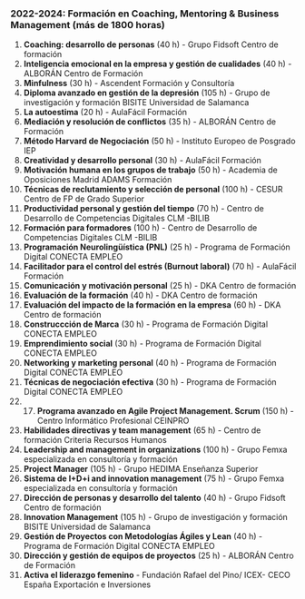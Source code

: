 ### 2022-2024: Formación en Coaching, Mentoring & Business Management (más de 1800 horas)

1. **Coaching: desarrollo de personas** (40 h) - Grupo Fidsoft Centro de formación
2. **Inteligencia emocional en la empresa y gestión de cualidades** (40 h) - ALBORÁN Centro de Formación
3. **Minfulness** (30 h) - Ascendent Formación y Consultoría
4. **Diploma avanzado en gestión de la depresión** (105 h) - Grupo de investigación y formación BISITE Universidad de Salamanca
5. **La autoestima** (20 h) - AulaFácil Formación
6. **Mediación y resolución de conflictos** (35 h) - ALBORÁN Centro de Formación
7. **Método Harvard de Negociación** (50 h) - Instituto Europeo de Posgrado IEP
8. **Creatividad y desarrollo personal** (30 h) - AulaFácil Formación
9. **Motivación humana en los grupos de trabajo** (50 h) - Academia de Oposiciones Madrid ADAMS Formación
10. **Técnicas de reclutamiento y selección de personal** (100 h) - CESUR Centro de FP de Grado Superior
11. **Productividad personal y gestión del tiempo** (70 h) - Centro de Desarrollo de Competencias Digitales CLM -BILIB
12. **Formación para formadores** (100 h) - Centro de Desarrollo de Competencias Digitales CLM -BILIB
13. **Programación Neurolingüística (PNL)** (25 h) - Programa de Formación Digital CONECTA EMPLEO
14. **Facilitador para el control del estrés (Burnout laboral)** (70 h) - AulaFácil Formación
15. **Comunicación y motivación personal** (25 h) - DKA Centro de formación
16. **Evaluación de la formación** (40 h) - DKA Centro de formación
17. **Evaluación del impacto de la formación en la empresa** (60 h) - DKA Centro de formación
18. **Construccción de Marca** (30 h) - Programa de Formación Digital CONECTA EMPLEO
19. **Emprendimiento social** (30 h) - Programa de Formación Digital CONECTA EMPLEO
20. **Networking y marketing personal** (40 h) - Programa de Formación Digital CONECTA EMPLEO
21. **Técnicas de negociación efectiva** (30 h) - Programa de Formación Digital CONECTA EMPLEO
22. 17. **Programa avanzado en Agile Project Management. Scrum** (150 h) - Centro Informático Profesional CEINPRO
18. **Habilidades directivas y team management** (65 h) - Centro de formación Criteria Recursos Humanos
19. **Leadership and management in organizations** (100 h) - Grupo Femxa especializada en consultoría y formación
20. **Project Manager** (105 h) - Grupo HEDIMA Enseñanza Superior
21. **Sistema de I+D+i and innovation management** (75 h) - Grupo Femxa especializada en consultoría y formación
22. **Dirección de personas y desarrollo del talento** (40 h) - Grupo Fidsoft Centro de formación
23. **Innovation Management** (105 h) - Grupo de investigación y formación BISITE Universidad de Salamanca
24. **Gestión de Proyectos con Metodologías Ágiles y Lean** (40 h) - Programa de Formación Digital CONECTA EMPLEO
25. **Dirección y gestión de equipos de proyectos** (25 h) - ALBORÁN Centro de Formación
26. **Activa el liderazgo femenino** - Fundación Rafael del Pino/ ICEX- CECO España Exportación e Inversiones
